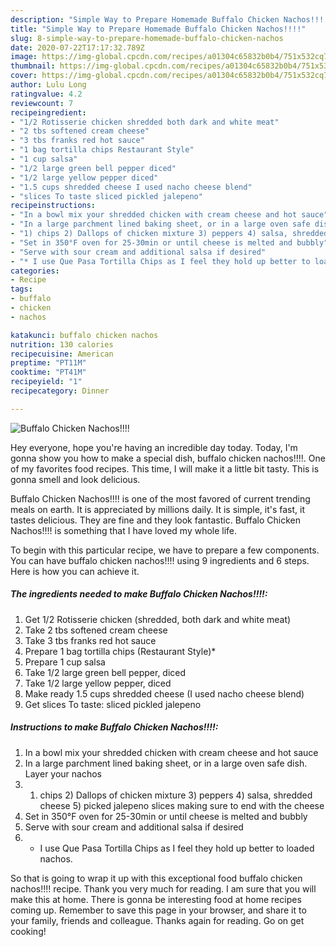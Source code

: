 ```yaml
---
description: "Simple Way to Prepare Homemade Buffalo Chicken Nachos!!!!"
title: "Simple Way to Prepare Homemade Buffalo Chicken Nachos!!!!"
slug: 8-simple-way-to-prepare-homemade-buffalo-chicken-nachos
date: 2020-07-22T17:17:32.789Z
image: https://img-global.cpcdn.com/recipes/a01304c65832b0b4/751x532cq70/buffalo-chicken-nachos-recipe-main-photo.jpg
thumbnail: https://img-global.cpcdn.com/recipes/a01304c65832b0b4/751x532cq70/buffalo-chicken-nachos-recipe-main-photo.jpg
cover: https://img-global.cpcdn.com/recipes/a01304c65832b0b4/751x532cq70/buffalo-chicken-nachos-recipe-main-photo.jpg
author: Lulu Long
ratingvalue: 4.2
reviewcount: 7
recipeingredient:
- "1/2 Rotisserie chicken shredded both dark and white meat"
- "2 tbs softened cream cheese"
- "3 tbs franks red hot sauce"
- "1 bag tortilla chips Restaurant Style"
- "1 cup salsa"
- "1/2 large green bell pepper diced"
- "1/2 large yellow pepper diced"
- "1.5 cups shredded cheese I used nacho cheese blend"
- "slices To taste sliced pickled jalepeno"
recipeinstructions:
- "In a bowl mix your shredded chicken with cream cheese and hot sauce"
- "In a large parchment lined baking sheet, or in a large oven safe dish. Layer your nachos"
- "1) chips 2) Dallops of chicken mixture 3) peppers 4) salsa, shredded cheese 5) picked jalepeno slices making sure to end with the cheese"
- "Set in 350°F oven for 25-30min or until cheese is melted and bubbly"
- "Serve with sour cream and additional salsa if desired"
- "* I use Que Pasa Tortilla Chips as I feel they hold up better to loaded nachos."
categories:
- Recipe
tags:
- buffalo
- chicken
- nachos

katakunci: buffalo chicken nachos 
nutrition: 130 calories
recipecuisine: American
preptime: "PT11M"
cooktime: "PT41M"
recipeyield: "1"
recipecategory: Dinner

---
```



![Buffalo Chicken Nachos!!!!](https://img-global.cpcdn.com/recipes/a01304c65832b0b4/751x532cq70/buffalo-chicken-nachos-recipe-main-photo.jpg)

Hey everyone, hope you're having an incredible day today. Today, I'm gonna show you how to make a special dish, buffalo chicken nachos!!!!. One of my favorites food recipes. This time, I will make it a little bit tasty. This is gonna smell and look delicious.



Buffalo Chicken Nachos!!!! is one of the most favored of current trending meals on earth. It is appreciated by millions daily. It is simple, it's fast, it tastes delicious. They are fine and they look fantastic. Buffalo Chicken Nachos!!!! is something that I have loved my whole life.


To begin with this particular recipe, we have to prepare a few components. You can have buffalo chicken nachos!!!! using 9 ingredients and 6 steps. Here is how you can achieve it.

##### The ingredients needed to make Buffalo Chicken Nachos!!!!:

1. Get 1/2 Rotisserie chicken (shredded, both dark and white meat)
1. Take 2 tbs softened cream cheese
1. Take 3 tbs franks red hot sauce
1. Prepare 1 bag tortilla chips (Restaurant Style)*
1. Prepare 1 cup salsa
1. Take 1/2 large green bell pepper, diced
1. Take 1/2 large yellow pepper, diced
1. Make ready 1.5 cups shredded cheese (I used nacho cheese blend)
1. Get slices To taste: sliced pickled jalepeno




##### Instructions to make Buffalo Chicken Nachos!!!!:

1. In a bowl mix your shredded chicken with cream cheese and hot sauce
1. In a large parchment lined baking sheet, or in a large oven safe dish. Layer your nachos
1. 1) chips 2) Dallops of chicken mixture 3) peppers 4) salsa, shredded cheese 5) picked jalepeno slices making sure to end with the cheese
1. Set in 350°F oven for 25-30min or until cheese is melted and bubbly
1. Serve with sour cream and additional salsa if desired
1. * I use Que Pasa Tortilla Chips as I feel they hold up better to loaded nachos.




So that is going to wrap it up with this exceptional food buffalo chicken nachos!!!! recipe. Thank you very much for reading. I am sure that you will make this at home. There is gonna be interesting food at home recipes coming up. Remember to save this page in your browser, and share it to your family, friends and colleague. Thanks again for reading. Go on get cooking!
